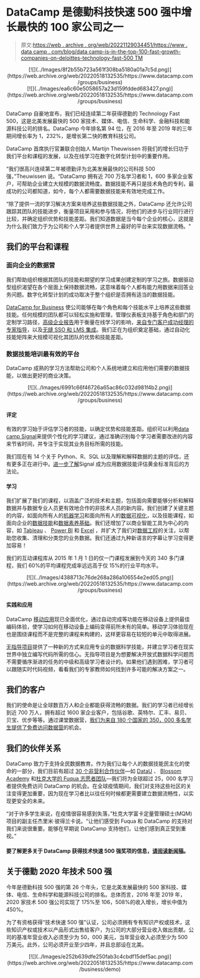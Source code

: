 # DataCamp 是德勤科技快速 500 强中增长最快的 100 家公司之一

> 原文:[https://web . archive . org/web/20221129034451/https://www . data camp . com/blog/data camp-is-in-the-top-100-fast-growth-companies-on-deloittes-technology-fast-500 TM](https://web.archive.org/web/20221129034451/https://www.datacamp.com/blog/datacamp-is-in-the-top-100-fastest-growing-companies-on-deloittes-technology-fast-500tm)

<center>[![](../Images/8f2b55b723a561f308ba5180a01a7c5d.png)](https://web.archive.org/web/20220518132535/https://www.datacamp.com/groups/business)</center>

<center>[![](../Images/ea6c60e5058657a23d159fdded683427.png)](https://web.archive.org/web/20220518132535/https://www.datacamp.com/groups/business)</center>

DataCamp 自豪地宣布，我们已经连续第二年获得德勤的 Technology Fast 500，这是北美发展最快的 500 家技术、媒体、电信、生命科学、金融科技和能源科技公司的排名。DataCamp 今年排名第 94 位，在 2016 年至 2019 年的三年期间增长率为 1，232%，是增长第二快的教育科技公司。

DataCamp 首席执行官兼联合创始人 Martijn Theuwissen 将我们的增长归功于我们平台和课程的发展，以及在线学习在数字化转型计划中的重要作用。

“我们很高兴连续第二年被德勤评为北美发展最快的公司科技 500 强，”Theuwissen 说。“DataCamp 拥有近 700 万名学习者和 1，600 多家企业客户，可帮助企业建立大规模的数据流畅度。数据技能不再只是技术角色的专利，最成功的公司都知道，如今，每个人都需要数据技能来有效地完成工作。

“除了提供一流的学习解决方案来培养这些数据技能之外，DataCamp 还允许公司跟踪其团队的技能进步，衡量项目采用和参与情况，将他们的进步与行业同行进行比较，并确定组织优势和技能差距。我们知道数据是当今每个企业的核心，这就是为什么我们致力于为公司和个人学习者提供世界上最好的平台来实现数据流畅。"

## 我们的平台和课程

### 面向企业的数据营

我们帮助组织根据其团队的技能和期望的学习成果创建定制的学习之旅。数据驱动型组织渴望在各个层面上保持数据流畅，这意味着每个人都有能力用数据来回答业务问题。数字化转型计划的成功取决于整个组织是否拥有适当的数据技能。

[DataCamp for Business](https://web.archive.org/web/20220518132535/https://www.datacamp.com/groups/business) 使公司能够在每个角色和每个技能水平上培养这些数据技能。任何规模的团队都可以轻松实施和管理，管理仪表板支持基于角色和部门的定制学习路径，[高级企业报告](https://web.archive.org/web/20220518132535/https://www.datacamp.com/groups/business/reporting)用于衡量在线学习的影响，[来自专门客户成功经理的专家指导](https://web.archive.org/web/20220518132535/https://www.datacamp.com/groups/business/customer-success)，以及[无缝 SSO 和 LMS 集成](https://web.archive.org/web/20220518132535/https://www.datacamp.com/groups/business/integration)。我们正在为组织奠定基础，通过自动化技能矩阵来大规模可视化其团队的优势和技能差距。

### 数据技能培训最有效的平台

DataCamp 成熟的学习方法帮助公司和个人系统地建立和应用他们需要的数据技能，以做出更好的商业决策。

<center>[![](../Images/6991c66f46726a65ac86c032d981f4b2.png)](https://web.archive.org/web/20220518132535/https://www.datacamp.com/groups/business)</center>

#### 评定

有效的学习始于评估学习者的技能，以确定优势和技能差距。组织可以利用[data camp Signal](https://web.archive.org/web/20220518132535/http://datacamp.com/signal)来提供个性化的学习建议，通过准确识别每个学习者需要改进的内容来节省时间，并专注于实现其业务目标所需的技能。

我们现在有 14 个关于 Python、R、SQL 以及理解和解释数据的主题的评估，还有更多正在进行中。[进一步了解](https://web.archive.org/web/20220518132535/https://www.datacamp.com/resources/whitepapers/datacamp-signal)Signal 成为应用数据技能评估黄金标准背后的方法论。

#### 学习

我们扩展了我们的课程，以涵盖广泛的技术和主题，包括面向需要能够分析和解释数据并与数据专业人员更有效地合作的非技术人员的新内容。我们创建了关键主题的内容，如面向所有人的[机器学习](https://web.archive.org/web/20220518132535/https://www.datacamp.com/tracks/machine-learning-for-everyone)和面向所有人的[数据可视化](https://web.archive.org/web/20220518132535/https://www.datacamp.com/courses/data-visualization-for-everyone)，以及技能课程，如面向企业的[数据技能](https://web.archive.org/web/20220518132535/https://www.datacamp.com/tracks/foundational-data-skills-for-business-leaders)和[数据素养基础](https://web.archive.org/web/20220518132535/https://www.datacamp.com/tracks/data-literacy-fundamentals)。我们还增加了以商业智能工具为中心的内容，如 [Tableau](https://web.archive.org/web/20220518132535/https://www.datacamp.com/courses/analyzing-data-in-tableau) 、 [Power BI](https://web.archive.org/web/20220518132535/https://www.datacamp.com/courses/introduction-to-power-bi) 和 [Excel](https://web.archive.org/web/20220518132535/https://www.datacamp.com/courses/data-analysis-in-excel) ，并扩大了我们对[数据工程](https://web.archive.org/web/20220518132535/https://www.datacamp.com/tracks/data-engineer-with-python)的关注，以帮助您收集、清理和分类您的业务数据。我们还通过九种新语言的字幕让学习变得更加容易！

我们的互动课程库从 2015 年 1 月 1 日的仅一门课程发展到今天的 340 多门课程，我们 60%的平均课程完成率远远高于仅 15%的行业平均水平。

<center>[![](../Images/4388713c76de268a286a106554e2ed05.png)](https://web.archive.org/web/20220518132535/https://www.datacamp.com/groups/business)</center>

#### 实践和应用

DataCamp [移动应用](https://web.archive.org/web/20220518132535/https://www.datacamp.com/mobile/)现已全面优化，通过自动完成等功能在移动设备上提供最佳编码体验，使学习如何在移动设备上编码变得前所未有的简单。移动学习体验现在也是围绕课程而不是完整的课程来构建的，这样更容易在较短的单元中取得进展。

[无指导项目](https://web.archive.org/web/20220518132535/http://datacamp.com/projects)提供了一种新的方式来应用专业的数据科学技能，并建立学习者在现实世界中独立编写代码所需的信心。无指导项目是为想要解决开放式数据科学问题而不需要循序渐进的任务的中级和高级学习者设计的。如果他们遇到困难，学习者可以跟随实时代码视频，看看我们的专家教师如何找到许多可能的解决方案之一。

## 我们的客户

我们的使命是让全球数百万人和企业都能获得流畅的数据。我们的学习者已经增长到近 700 万人，拥有超过 1600 家企业客户，包括谷歌、英特尔、汇丰、易贝、贝宝、优步等等。通过课堂数据营，[我们为来自 180 个国家的 350，000 多名学生提供了免费访问数据营](https://web.archive.org/web/20220518132535/https://www.datacamp.com/groups/education)的机会。

## 我们的伙伴关系

DataCamp 致力于支持全民数据教育。作为我们让每个人的数据技能民主化的使命的一部分，我们目前有超过 [30 个非营利合作伙伴](https://web.archive.org/web/20220518132535/https://support.datacamp.com/hc/en-us/articles/360051596574)—如 [DataU](https://web.archive.org/web/20220518132535/https://www.datacamp.com/community/blog/datau) 、 [Blossom Academy](https://web.archive.org/web/20220518132535/https://www.datacamp.com/resources/case-studies/blossom-academy) 和[杜克大学的 Fuqua 志愿者团队](https://web.archive.org/web/20220518132535/https://www.datacamp.com/resources/case-studies/duke)—我们将为全球超过 25，000 名学习者提供免费访问 DataCamp 的机会。在全球疫情期间，我们对支持这些社区的关注变得更加重要，因为现在学习者比以往任何时候都更需要建立数据流畅性，以实现更安全的未来。

“对于许多学生来说，在疫情很容易感到失落，”杜克大学富卡定量管理硕士(MQM)项目的副主任杰里米·彼得兰卡说。“让他们感受到 Fuqua 和 DataCamp 的支持对我们来说很重要。能够在早期说 DataCamp 支持他们，让他们感到真正受到重视。”

#### 要了解更多关于 DataCamp 获得技术快速 500 强奖项的信息，[请阅读新闻稿](https://web.archive.org/web/20220518132535/https://www.prnewswire.com/news-releases/datacamp-ranked-94th-fastest-growing-company-in-north-america-on-deloittes-2020-technology-fast-500-301179267.html)。

## 关于德勤 2020 年技术 500 强

今年是德勤科技 500 强的第 26 个年头，它是北美发展最快的 500 家科技、媒体、电信、生命科学和能源科技公司的排名。总体而言，2016 年至 2019 年，2020 家技术 500 强公司实现了 175%至 106，508%的收入增长，增长中值为 450%。

为了有资格获得“技术快速 500 强”认证，公司必须拥有专有知识产权或技术，这些知识产权或技术以产品形式出售给客户，为公司的大部分营业收入做出贡献。公司的基准年营业收入必须至少为 50，000 美元，当年营业收入必须至少为 500 万美元。此外，公司必须开业至少四年，并且总部设在北美。

<center>[![](../Images/e252b639dfe250fab3c4cbdf15def5ac.png)](https://web.archive.org/web/20220518132535/https://www.datacamp.com/business/demo)</center>